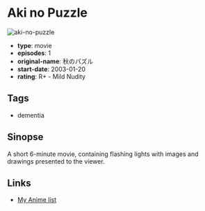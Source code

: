 # Aki no Puzzle

![aki-no-puzzle](https://cdn.myanimelist.net/images/anime/10/73763.jpg)

-   **type**: movie
-   **episodes**: 1
-   **original-name**: 秋のパズル
-   **start-date**: 2003-01-20
-   **rating**: R+ - Mild Nudity

## Tags

-   dementia

## Sinopse

A short 6-minute movie, containing flashing lights with images and drawings presented to the viewer.

## Links

-   [My Anime list](https://myanimelist.net/anime/22179/Aki_no_Puzzle)
